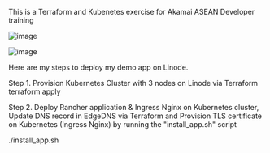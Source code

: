 This is a Terraform and Kubenetes exercise for Akamai ASEAN Developer training 

![image](https://github.com/akamai-devops-APJ/Examples/assets/92004085/2799dbe2-5d98-401c-91bb-1d5761df6484)

![image](https://github.com/akamai-devops-APJ/Examples/assets/92004085/3a6e905c-936b-4873-8954-bdd26f947c2b)

Here are my steps to deploy my demo app on Linode.

Step 1. Provision Kubernetes Cluster with 3 nodes on Linode via Terraform 
   terraform apply

Step 2. Deploy Rancher application & Ingress Nginx on Kubernetes cluster, Update DNS record in EdgeDNS via Terraform and Provision TLS certificate on Kubernetes (Ingress Nginx) by running the "install_app.sh" script

  ./install_app.sh
